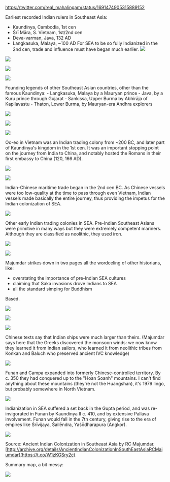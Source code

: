 https://twitter.com/real_mahalingam/status/1691474905315889152

Earliest recorded Indian rulers in Southeast Asia:
 - Kaundinya, Cambodia, 1st cen 
 - Śrī Māra, S. Vietnam, 1st/2nd cen
 - Deva-varman, Java, 132 AD
 - Langkasuka, Malaya, ~100 AD 
 For SEA to be so fully Indianized in the 2nd cen, trade and influence must have began much earlier.
![](../-attachments/suvarnabhumi/F3lS2LtWkAEmuV9.png)

![](../-attachments/suvarnabhumi/F3lS8XbWUAAhhIY.png)

![](../-attachments/suvarnabhumi/F3lTJp7WoAAwUQQ.png)

![](../-attachments/suvarnabhumi/F3lTNTLW0AAFHaC.png)

Founding legends of other Southeast Asian countries, other than the famous Kaundinya: - Langkasuka, Malaya by a Mauryan prince - Java, by a Kuru prince through Gujarat - Sankissa, Upper Burma by Abhirāja of Kapilavastu - Thaton, Lower Burma, by Mauryan-era Andhra explorers

![](../-attachments/suvarnabhumi/F3lTrhuXkAAktK1.png)

![](../-attachments/suvarnabhumi/F3lUa9VXsAEfJls.png)

![](../-attachments/suvarnabhumi/F3lU179WYAAPyQX.png)

Oc-eo in Vietnam was an Indian trading colony from ~200 BC, and later part of Kaundinya's kingdom in the 1st cen. It was an important stopping point on the journey from India to China, and notably hosted the Romans in their first embassy to China (120, 166 AD).

![](../-attachments/suvarnabhumi/F3lWkrGWsAExicV.png)

![](../-attachments/suvarnabhumi/F3lXP0nXAAEYBqv.png)

Indian-Chinese maritime trade began in the 2nd cen BC. As Chinese vessels were too low-quality at the time to pass through even Vietnam, Indian vessels made basically the entire journey, thus providing the impetus for the Indian colonization of SEA.

![](../-attachments/suvarnabhumi/F3lYkLbXoAE9ala.png)

Other early Indian trading colonies in SEA. Pre-Indian Southeast Asians were primitive in many ways but they were extremely competent mariners. Although they are classified as neolithic, they used iron.

![](../-attachments/suvarnabhumi/F3lbe11XsAIcoAK.png)

![](../-attachments/suvarnabhumi/F3lbgxkWsAE8nTM.png)

Majumdar strikes down in two pages all the wordceling of other historians, like: 

* overstating the importance of pre-Indian SEA cultures
* claiming that Saka invasions drove Indians to SEA
* all the standard simping for Buddhism

Based.

![](../-attachments/suvarnabhumi/F3ldx_FWYAAyAnA.png)

![](../-attachments/suvarnabhumi/F3ldy3dWEAIG_Jf.png)

![](../-attachments/suvarnabhumi/F3ldy3dWEAIG_Jf%201.png)

Chinese texts say that Indian ships were much larger than theirs. (Majumdar says here that the Greeks discovered the monsoon winds: we now know they learned it from Indian sailors, who learned it from neolithic tribes from Konkan and Baluch who preserved ancient IVC knowledge)

![](../-attachments/suvarnabhumi/F3llGusX0AAt8Ua.png)

Funan and Campa expanded into formerly Chinese-controlled territory. By c. 350 they had conquered up to the "Hoan Soanh" mountains. I can't find anything about these mountains (they're not the Huangshan), it's 1979 lingo, but probably somewhere in North Vietnam.

![](../-attachments/suvarnabhumi/F3lyiGSXUAAdXpe.png)

Indianization in SEA suffered a set back in the Gupta period, and was re-invigorated in Funan by Kaundinya II c. 410, and by extensive Pallava involvement. Funan would fall in the 7th century, giving rise to the era of empires like Śrīvijaya, Śailēndra, Yaśōdharapura (Angkor).

![](../-attachments/suvarnabhumi/F3l0UxYX0AE8f6F.png)

Source: Ancient Indian Colonization in Southeast Asia by RC Majumdar. [http://archive.org/details/AncientIndianColonizationInSouthEastAsiaRCMajumdar](https://t.co/W1zKGSry2c) 

Summary map, a bit messy:

![](../-attachments/suvarnabhumi/F3mZXyPXYAApmVg.png)



